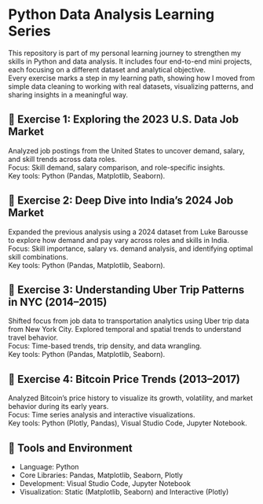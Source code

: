 # Python Data Analysis Learning Series

This repository is part of my personal learning journey to strengthen my skills in Python and data analysis. It includes four end-to-end mini projects, each focusing on a different dataset and analytical objective.  
Every exercise marks a step in my learning path, showing how I moved from simple data cleaning to working with real datasets, visualizing patterns, and sharing insights in a meaningful way.

## 🔹 Exercise 1: Exploring the 2023 U.S. Data Job Market

Analyzed job postings from the United States to uncover demand, salary, and skill trends across data roles.  
Focus: Skill demand, salary comparison, and role-specific insights.  
Key tools: Python (Pandas, Matplotlib, Seaborn).

## 🔹 Exercise 2: Deep Dive into India’s 2024 Job Market

Expanded the previous analysis using a 2024 dataset from Luke Barousse to explore how demand and pay vary across roles and skills in India.  
Focus: Skill importance, salary vs. demand analysis, and identifying optimal skill combinations.  
Key tools: Python (Pandas, Matplotlib, Seaborn).

## 🔹 Exercise 3: Understanding Uber Trip Patterns in NYC (2014–2015)

Shifted focus from job data to transportation analytics using Uber trip data from New York City. Explored temporal and spatial trends to understand travel behavior.  
Focus: Time-based trends, trip density, and data wrangling.  
Key tools: Python (Pandas, Matplotlib, Seaborn).

## 🔹 Exercise 4: Bitcoin Price Trends (2013–2017)

Analyzed Bitcoin’s price history to visualize its growth, volatility, and market behavior during its early years.  
Focus: Time series analysis and interactive visualizations.  
Key tools: Python (Plotly, Pandas), Visual Studio Code, Jupyter Notebook.

## 🧩 Tools and Environment

- Language: Python
- Core Libraries: Pandas, Matplotlib, Seaborn, Plotly
- Development: Visual Studio Code, Jupyter Notebook
- Visualization: Static (Matplotlib, Seaborn) and Interactive (Plotly)
